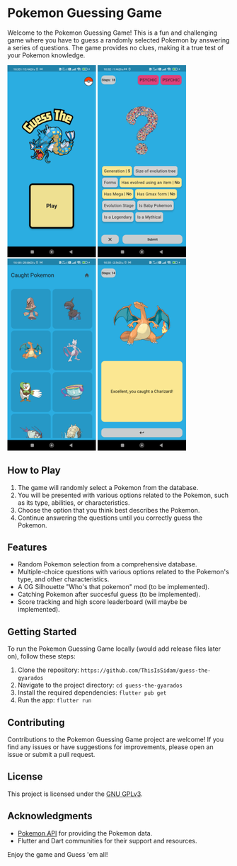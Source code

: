 # Pokemon Guessing Game

Welcome to the Pokemon Guessing Game! This is a fun and challenging game where you have to guess a randomly selected Pokemon by answering a series of questions. The game provides no clues, making it a true test of your Pokemon knowledge.

<img src="images/homepage.png" width="200" /> <img src="images/play_page.png" width="200" /> <img src="images/caught_page.png" width="200" /> <img src="images/caught.png" width="200" />

## How to Play

1. The game will randomly select a Pokemon from the database.
2. You will be presented with various options related to the Pokemon, such as its type, abilities, or characteristics.
3. Choose the option that you think best describes the Pokemon.
4. Continue answering the questions until you correctly guess the Pokemon.

## Features

- Random Pokemon selection from a comprehensive database.
- Multiple-choice questions with various options related to the Pokemon's type, and other characteristics.
- A OG Silhouette "Who's that pokemon" mod (to be implemented).
- Catching Pokemon after succesful guess (to be implemented).
- Score tracking and high score leaderboard (will maybe be implemented).

## Getting Started

To run the Pokemon Guessing Game locally (would add release files later on), follow these steps:

1. Clone the repository: `https://github.com/ThisIsSidam/guess-the-gyarados`
2. Navigate to the project directory: `cd guess-the-gyarados`
3. Install the required dependencies: `flutter pub get`
4. Run the app: `flutter run`

## Contributing

Contributions to the Pokemon Guessing Game project are welcome! If you find any issues or have suggestions for improvements, please open an issue or submit a pull request.

## License

This project is licensed under the [GNU GPLv3](LICENSE).

## Acknowledgments

- [Pokemon API](https://pokeapi.co/) for providing the Pokemon data.
- Flutter and Dart communities for their support and resources.

Enjoy the game and Guess 'em all!

